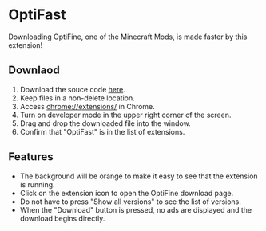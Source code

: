 # OptiFast

Downloading OptiFine, one of the Minecraft Mods, is made faster by this extension!

## Downlaod

1. Download the souce code [here](https://github.com/sas-news/OptiFast/releases).
2. Keep files in a non-delete location.
3. Access [chrome://extensions/]() in Chrome.
4. Turn on developer mode in the upper right corner of the screen.
5. Drag and drop the downloaded file into the window.
6. Confirm that "OptiFast" is in the list of extensions.

## Features

- The background will be orange to make it easy to see that the extension is running.
- Click on the extension icon to open the OptiFine download page.
- Do not have to press "Show all versions" to see the list of versions.
- When the "Download" button is pressed, no ads are displayed and the download begins directly.
